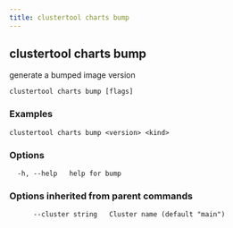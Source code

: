 ```yaml
---
title: clustertool charts bump
---
```

## clustertool charts bump

generate a bumped image version

```
clustertool charts bump [flags]
```

### Examples

```
clustertool charts bump <version> <kind>
```

### Options

```
  -h, --help   help for bump
```

### Options inherited from parent commands

```
      --cluster string   Cluster name (default "main")
```
